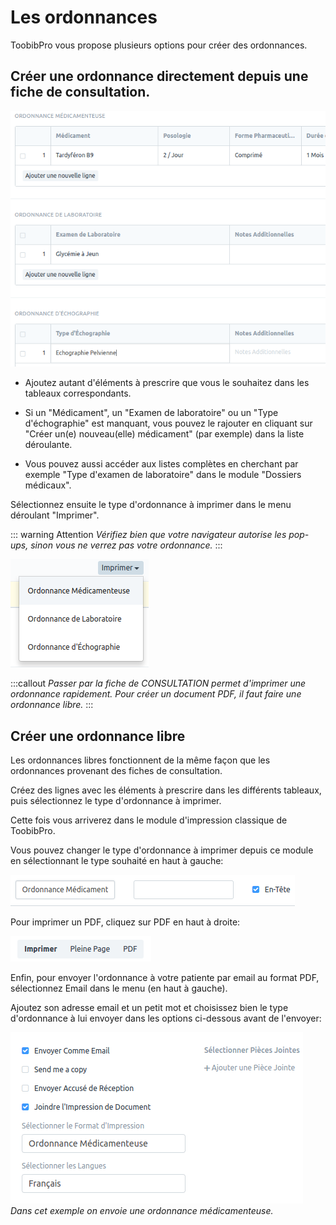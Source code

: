 # Les ordonnances

ToobibPro vous propose plusieurs options pour créer des ordonnances.

## Créer une ordonnance directement depuis une fiche de consultation.


![Ordonnances](/content/maia/first_steps/prescription/Selection_059.png)

- Ajoutez autant d'éléments à prescrire que vous le souhaitez dans les tableaux correspondants.

- Si un "Médicament", un "Examen de laboratoire" ou un "Type d'échographie" est manquant, vous pouvez le rajouter en cliquant sur "Créer un(e) nouveau(elle) médicament" (par exemple) dans la liste déroulante.

- Vous pouvez aussi accéder aux listes complètes en cherchant par exemple "Type d'examen de laboratoire" dans le module "Dossiers médicaux".

Sélectionnez ensuite le type d'ordonnance à imprimer dans le menu déroulant "Imprimer".

::: warning Attention
*Vérifiez bien que votre navigateur autorise les pop-ups, sinon vous ne verrez pas votre ordonnance.*
:::
<br>

![Impression Ordonnances](/content/maia/first_steps/prescription/imprimer.png)


:::callout
*Passer par la fiche de CONSULTATION permet d'imprimer une ordonnance rapidement. Pour créer un document PDF, il faut faire une ordonnance libre.*
:::
<br>

## Créer une ordonnance libre

Les ordonnances libres fonctionnent de la même façon que les ordonnances provenant des fiches de consultation.

Créez des lignes avec les éléments à prescrire dans les différents tableaux, puis sélectionnez le type d'ordonnance à imprimer.


Cette fois vous arriverez dans le module d'impression classique de ToobibPro.

Vous pouvez changer le type d'ordonnance à imprimer depuis ce module en sélectionnant le type souhaité en haut à gauche:

![Impression Ordonnances](/content/maia/first_steps/prescription/imprimer1.png)

Pour imprimer un PDF, cliquez sur PDF en haut à droite:

![Impression Ordonnances](/content/maia/first_steps/prescription/imprimer2.png)

Enfin, pour envoyer l'ordonnance à votre patiente par email au format PDF, sélectionnez Email dans le menu (en haut à gauche).

Ajoutez son adresse email et un petit mot et choisissez bien le type d'ordonnance à lui envoyer dans les options ci-dessous avant de l'envoyer:

![Envoi de l'Ordonnance par email](/content/maia/first_steps/prescription/imprimer3.png)  
*Dans cet exemple on envoie une ordonnance médicamenteuse.*
